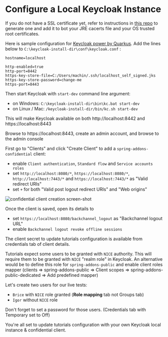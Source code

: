 # Configure a Local Keycloak Instance
If you do not have a SSL certificate yet, refer to instructions in [this repo](https://github.com/ch4mpy/self-signed-certificate-generation) to generate one and add it to bot your JRE cacerts file and your OS trusted root certificates.

Here is sample configuration for [Keycloak power by Quarkus](https://www.keycloak.org/downloads).  Add the lines below to `C:\keycloak-install-dir\conf\keycloak.conf` :
```
hostname=localhost

http-enabled=true
http-port=8442
https-key-store-file=C:/Users/machin/.ssh/localhost_self_signed.jks
https-key-store-password=change-me
https-port=8443
```
Then start Keycloak with `start-dev` command line argument:
- on Windows: `C:\keycloak-install-dir\bin\kc.bat start-dev`
- on Linux / Mac: `/keycloak-install-dir/bin/kc.sh start-dev`

This will make Keycloak available on both http://localhost:8442 and https://localhost:8443

Browse to https://localhost:8443, create an admin account, and browse to the admin console

First go to "Clients" and click "Create Client" to add a `spring-addons-confidential` client:
- enable `Client authentication`, `Standard flow` and `Service accounts roles`
- set `http://localhost:8080/*`, `https://localhost:8080/*`, `http://localhost:7443/*` and `https://localhost:7443/*` as "Valid redirect URIs"
- set `+` for both "Valid post logout redirect URIs" and "Web origins"

![confidential client creation screen-shot](https://github.com/ch4mpy/spring-addons/blob/master/.readme_resources/keycloak-confidential.png)

Once the client is saved, open its details to 
- set `https://localhost:8080/backchannel_logout` as "Backchannel logout URL"
- enable `Backchannel logout revoke offline sessions`

The client secret to update tutorials configuration is available from credentials tab of client details.

Tutorials expect some users to be granted with `NICE` authority. This will require them to be granted with `NICE` "realm role" in Keycloak. An alternative would be to define this role for `spring-addons-public` and enable client roles mapper (clients => spring-addons-public => Client scopes => spring-addons-public-dedicated => Add predefined mapper)

Let's create two users for our live tests:
- `Brice` with `NICE` role granted (**Role mapping** tab not Groups tab)
- `Igor` without `NICE` role

Don't forget to set a password for those users. (Credentials tab with Temporary set to Off)

You're all set to update tutorials configuration with your own Keycloak local instance & confidential client.